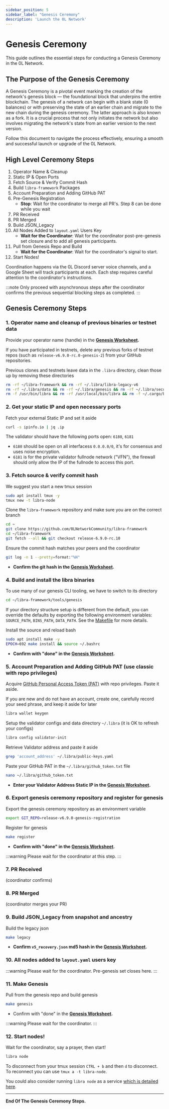 ```yaml
---
sidebar_position: 5
sidebar_label: "Genesis Ceremony"
description: 'Launch the 0L Network'
---
```


# Genesis Ceremony

This guide outlines the essential steps for conducting a Genesis Ceremony in the 0L Network.

## The Purpose of the Genesis Ceremony

A Genesis Ceremony is a pivotal event marking the creation of the network's genesis block — the foundational block that
underpins the entire blockchain.
The genesis of a network can begin with a blank state (0 balances) or with preserving the state of an earlier chain and
migrate to the new chain during the genesis ceremony. The latter approach is also known as a fork.
It is a crucial process that not only initiates the network but also involves migrating the network's state from an
earlier version to the next version.

Follow this document to navigate the process effectively, ensuring a smooth and successful launch or upgrade of the 0L
Network.

## High Level Ceremony Steps

1. Operator Name & Cleanup
2. Static IP & Open Ports
3. Fetch Source & Verify Commit Hash
4. Build `libra-framework` Packages
5. Account Preparation and Adding GitHub PAT
6. Pre-Genesis Registration
    - **Stop**: Wait for the coordinator to merge all PR's. Step 8 can be done while you wait
7. PR Received
8. PR Merged
9. Build JSON_Legacy
10. All Nodes Added to `layout.yaml` Users Key
    - **Wait for the Coordinator**: Wait for the coordinator post-pre-genesis set closure and to add all genesis participants.
11. Pull from Genesis Repo and Build
    - **Wait for the Coordinator**: Wait for the coordinator's signal to start.
12. Start Nodes!

Coordination happens via the 0L Discord server voice channels, and a Google Sheet will track participants at each. Each
step requires careful attention to the coordinator's instructions.

:::note
Only proceed with asynchronous steps after the coordinator confirms the previous sequential blocking steps as completed.
:::


## Genesis Ceremony Steps

### 1. Operator name and cleanup of previous binaries or testnet data

Provide your operator name (handle) in the **[Genesis Worksheet](https://docs.google.com/spreadsheets/d/19hZTqGeN1cVw0Jlj5vWtMSEB36EYftjdSfPHhgwCiy8/edit#gid=1604681690).**

If you have participated in testnets, delete any previous forks of testnet repos (such as `release-v6.9.0-rc.0-genesis-2`) from your GitHub repositories.

Previous clones and testnets leave data in the `.libra` directory, clean those up by removing these directories

``` bash
rm -rf ~/libra-framework && rm -rf ~/.libra/libra-legacy-v6
rm -rf ~/.libra/data && rm -rf ~/.libra/genesis && rm -rf ~/.libra/secure-data.json
rm -f /usr/bin/libra && rm -rf /usr/local/bin/libra && rm -f ~/.cargo/bin/libra
```


### 2. Get your static IP and open necessary ports

Fetch your external Static IP and set it aside
``` bash
curl -s ipinfo.io | jq .ip
```

The validator should have the following ports open: `6180`, `6181`

- `6180` should be open on all interfacess `0.0.0.0/0`, it's for consensus and uses noise encryption.
- `6181` is for the private validator fullnode network ("VFN"), the firewall should only allow the IP of the fullnode to access this port.


### 3. Fetch source & verify commit hash

We suggest you start a new tmux session
``` bash
sudo apt install tmux -y
tmux new -t libra-node
```

Clone the `libra-framework` repository and make sure you are on the correct branch
``` bash
cd ~
git clone https://github.com/0LNetworkCommunity/libra-framework
cd ~/libra-framework
git fetch --all && git checkout release-6.9.0-rc.10
```

Ensure the commit hash matches your peers and the coordinator
``` bash
git log -n 1 --pretty=format:"%H"
```

- **Confirm the git hash in the [Genesis Worksheet](https://docs.google.com/spreadsheets/d/19hZTqGeN1cVw0Jlj5vWtMSEB36EYftjdSfPHhgwCiy8/edit#gid=1604681690).**


### 4. Build and install the libra binaries

To use many of our genesis CLI tooling, we have to switch to its directory
``` bash
cd ~/libra-framework/tools/genesis
```

If your directory structure setup is different from the default, you can override the defaults by exporting the following environment variables: `SOURCE_PATH`, `BINS_PATH`, `DATA_PATH`. See the [Makefile](https://github.com/0LNetworkCommunity/libra-framework/blob/03d9f10bb539bda4c3f9de96e4a411971ec88d80/tools/genesis/Makefile#L7) for more details.

Install the source and reload bash
``` bash
sudo apt install make -y
EPOCH=692 make install && source ~/.bashrc
```

- **Confirm with "done" in the [Genesis Worksheet](https://docs.google.com/spreadsheets/d/19hZTqGeN1cVw0Jlj5vWtMSEB36EYftjdSfPHhgwCiy8/edit#gid=1604681690).**


### 5. Account Preparation and Adding GitHub PAT (use classic with repo privileges)

Acquire [GitHub Personal Access Token (PAT)](https://github.com/settings/tokens) with repo privileges. Paste it aside.

If you are new and do not have an account, create one, carefully record your seed phrase, and keep it aside for later
``` bash
libra wallet keygen
```

Setup the validator configs and data directory `~/.libra` (it is OK to refresh your configs)
``` bash
libra config validator-init
```

Retrieve Validator address and paste it aside
``` bash
grep 'account_address' ~/.libra/public-keys.yaml
```

Paste your GitHub PAT in the `~/.libra/github_token.txt` file
``` bash
nano ~/.libra/github_token.txt
```

- **Enter your Validator Address Static IP in the [Genesis Worksheet](https://docs.google.com/spreadsheets/d/19hZTqGeN1cVw0Jlj5vWtMSEB36EYftjdSfPHhgwCiy8/edit#gid=1604681690).**


### 6. Export genesis ceremony repository and register for genesis 

Export the genesis ceremony repository as an environment variable
``` bash
export GIT_REPO=release-v6.9.0-genesis-registration
```

Register for genesis
``` bash
make register
```

- **Confirm with "done" in the [Genesis Worksheet](https://docs.google.com/spreadsheets/d/19hZTqGeN1cVw0Jlj5vWtMSEB36EYftjdSfPHhgwCiy8/edit#gid=1604681690).**

:::warning
Please wait for the coordinator at this step.
:::


### 7. PR Received

(coordinator confirms)


### 8. PR Merged

(coordinator merges your PR)


### 9. Build JSON_Legacy from snapshot and ancestry

Build the legacy json
``` bash
make legacy
```

- **Confirm `v5_recovery.json` md5 hash in the [Genesis Worksheet](https://docs.google.com/spreadsheets/d/19hZTqGeN1cVw0Jlj5vWtMSEB36EYftjdSfPHhgwCiy8/edit#gid=1604681690).**


### 10. All nodes added to `layout.yaml` users key

:::warning
Please wait for the coordinator. Pre-genesis set closes here.
:::


### 11. Make Genesis

Pull from the genesis repo and build genesis
``` bash
make genesis
```

- Confirm with "done" in the **[Genesis Worksheet](https://docs.google.com/spreadsheets/d/19hZTqGeN1cVw0Jlj5vWtMSEB36EYftjdSfPHhgwCiy8/edit#gid=1604681690).**

:::warning
Please wait for the coordinator.
:::


### 12. Start nodes!

Wait for the coordinator, say a prayer, then start!
``` bash
libra node
```

To disconnect from your tmux session `CTRL + b` and then `d` to disconnect. To reconnect you can use `tmux a -t libra-node`.

You could also consider running `libra node` as a service [which is detailed here](validators/detailed-instructions#setup-as-a-serviceoptional).


---
**End Of The Genesis Ceremony Steps.**
